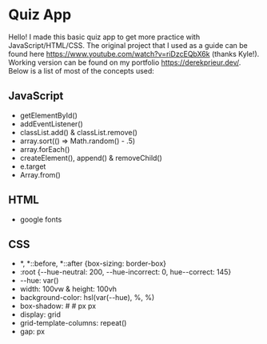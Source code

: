 # Quiz App
Hello! I made this basic quiz app to get more practice with JavaScript/HTML/CSS. The original project that I used as a guide can be found here https://www.youtube.com/watch?v=riDzcEQbX6k (thanks Kyle!). Working version can be found on my portfolio https://derekprieur.dev/. Below is a list of most of the concepts used:
## JavaScript
  - getElementById()
  - addEventListener()
  - classList.add() & classList.remove()
  - array.sort(() => Math.random() - .5)
  - array.forEach()
  - createElement(), append() & removeChild()
  - e.target
  - Array.from()
  
## HTML
  - google fonts

## CSS
  - *, *::before, *::after {box-sizing: border-box}
  - :root {--hue-neutral: 200, --hue-incorrect: 0, hue--correct: 145}
  - --hue: var()
  - width: 100vw & height: 100vh
  - background-color: hsl(var(--hue), %, %)
  - box-shadow: # # px px
  - display: grid
  - grid-template-columns: repeat()
  - gap: px
